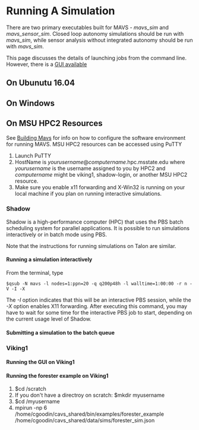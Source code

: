 # Running A Simulation
There are two primary executables built for MAVS - *mavs_sim* and *mavs_sensor_sim*. Closed loop autonomy simulations should be run with *mavs_sim*, while sensor analysis without integrated autonomy should be run with *mavs_sim*. 

This page discusses the details of launching jobs from the command line. However, there is a [GUI available](./Gui/RunningMavsGUI.md)

## On Ubunutu 16.04

## On Windows

## On MSU HPC2 Resources
See [Building Mavs](./MavsBuildInstructions.md) for info on how to configure the software environment for running MAVS. MSU HPC2 resources can be accessed using PuTTY
1. Launch PuTTY
2. HostName is *yourusername*@*computername*.hpc.msstate.edu where *yourusername* is the username assigned to you by HPC2 and *computername* might be viking1, shadow-login, or another MSU HPC2 resource. 
3. Make sure you enable x11 forwarding and X-Win32 is running on your local machine if you plan on running interactive simulations.

### Shadow
Shadow is a high-performance computer (HPC) that uses the PBS batch scheduling system for parallel applications. It is possible to run simulations interactively or in batch mode using PBS. 

Note that the instructions for running simulations on Talon are similar.

#### Running a simulation interactively
From the terminal, type 
```
$qsub -N mavs -l nodes=1:ppn=20 -q q200p48h -l walltime=1:00:00 -r n -V -I -X
```

The *-I* option indicates that this will be an interactive PBS session, while the *-X* option enables X11 forwarding. After executing this command, you may have to wait for some time for the interactive PBS job to start, depending on the current usage level of Shadow.

#### Submitting a simulation to the batch queue

### Viking1

#### Running the GUI on Viking1

#### Running the forester example on Viking1
1. $cd /scratch
2. If you don't have a directroy on scratch: $mkdir myusername
3. $cd /myusername
4. mpirun -np 6 /home/cgoodin/cavs_shared/bin/examples/forester_example /home/cgoodin/cavs_shared/data/sims/forester_sim.json

